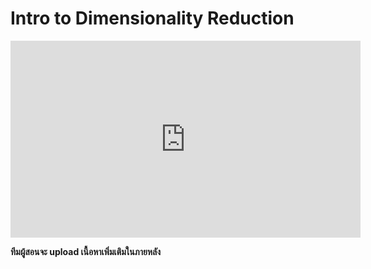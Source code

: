 # Intro to Dimensionality Reduction

<iframe width="560" height="315" src="https://www.youtube.com/embed/mG5mIslYNSE" title="YouTube video player" frameborder="0" allow="accelerometer; autoplay; clipboard-write; encrypted-media; gyroscope; picture-in-picture; web-share" allowfullscreen></iframe>

**ทีมผู้สอนจะ upload เนื้อหาเพิ่มเติมในภายหลัง**